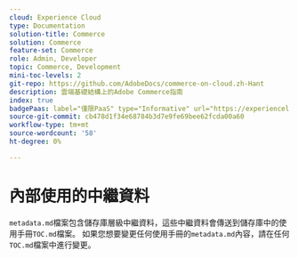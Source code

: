 ```yaml
---
cloud: Experience Cloud
type: Documentation
solution-title: Commerce
solution: Commerce
feature-set: Commerce
role: Admin, Developer
topic: Commerce, Development
mini-toc-levels: 2
git-repo: https://github.com/AdobeDocs/commerce-on-cloud.zh-Hant
description: 雲端基礎結構上的Adobe Commerce指南
index: true
badgePaas: label="僅限PaaS" type="Informative" url="https://experienceleague.adobe.com/en/docs/commerce/user-guides/product-solutions" tooltip="僅適用於雲端專案(Adobe管理的PaaS基礎結構)和內部部署專案的Adobe Commerce 。"
source-git-commit: cb478d1f34e68784b3d7e9fe69bee62fcda00a60
workflow-type: tm+mt
source-wordcount: '58'
ht-degree: 0%

---
```



# 內部使用的中繼資料

`metadata.md`檔案包含儲存庫層級中繼資料，這些中繼資料會傳送到儲存庫中的使用手冊`TOC.md`檔案。 如果您想要變更任何使用手冊的`metadata.md`內容，請在任何`TOC.md`檔案中進行變更。
